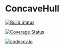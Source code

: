 # ConcaveHull

[![Build Status](https://travis-ci.org/lstagner/ConcaveHull.jl.svg?branch=master)](https://travis-ci.org/lstagner/ConcaveHull.jl)

[![Coverage Status](https://coveralls.io/repos/lstagner/ConcaveHull.jl/badge.svg?branch=master&service=github)](https://coveralls.io/github/lstagner/ConcaveHull.jl?branch=master)

[![codecov.io](http://codecov.io/github/lstagner/ConcaveHull.jl/coverage.svg?branch=master)](http://codecov.io/github/lstagner/ConcaveHull.jl?branch=master)
